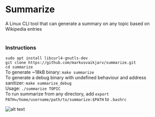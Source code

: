# Summarize
A Linux CLI tool that can generate a summary on any topic based on Wikipedia entries<br/><br/>
### Instructions
```sudo apt install libcurl4-gnutls-dev```<br/>```git clone https://github.com/markusvaikjarv/summarize.git```<br/>```cd summarize```<br/>
To generate ~18kB binary: ```make summarize```<br/>
To generate a debug binary with undefined behaviour and address sanitizer: ```make summarize_debug```<br/>
Usage: ```./summarize TOPIC```<br/>
To run summarize from any directory, add ```export PATH=/home/username/path/to/summarize:$PATH``` to ```.bashrc```<br/>

![alt text](https://raw.githubusercontent.com/markusvaikjarv/summarize/master/screenshots/screenshot.png)
